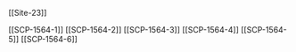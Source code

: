 [[Site-23]]


[[SCP-1564-1]] 
[[SCP-1564-2]]
[[SCP-1564-3]]
[[SCP-1564-4]]
[[SCP-1564-5]]
[[SCP-1564-6]]

